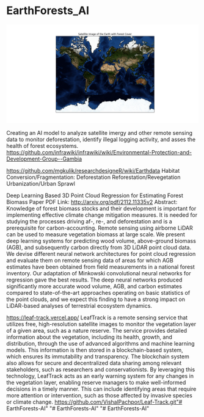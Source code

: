 # EarthForests_AI
![Satellite Image of the Earth with Forest Cover](Fig.png)

Creating an AI model to analyze satellite imergy and other remote sensing data to monitor deforestation, identify illegal logging activity, and asses the health of forest ecosystems.
https://github.com/infrawiki/infrawiki/wiki/Environmental-Protection-and-Development-Group--Gambia


https://github.com/mgkulik/researchdesigneR/wiki/Earthdata
Habitat Conversion/Fragmentation:
Deforestation
Reforestation/Revegetation
Urbanization/Urban Sprawl


Deep Learning Based 3D Point Cloud Regression for Estimating Forest Biomass
Paper PDF Link: http://arxiv.org/pdf/2112.11335v2
Abstract: Knowledge of forest biomass stocks and their development is important for
implementing effective climate change mitigation measures. It is needed for
studying the processes driving af-, re-, and deforestation and is a
prerequisite for carbon-accounting. Remote sensing using airborne LiDAR can be
used to measure vegetation biomass at large scale. We present deep learning
systems for predicting wood volume, above-ground biomass (AGB), and
subsequently carbon directly from 3D LiDAR point cloud data. We devise
different neural network architectures for point cloud regression and evaluate
them on remote sensing data of areas for which AGB estimates have been obtained
from field measurements in a national forest inventory. Our adaptation of
Minkowski convolutional neural networks for regression gave the best results.
The deep neural networks produced significantly more accurate wood volume, AGB,
and carbon estimates compared to state-of-the-art approaches operating on basic
statistics of the point clouds, and we expect this finding to have a strong
impact on LiDAR-based analyses of terrestrial ecosystem dynamics.


https://leaf-track.vercel.app/
LeafTrack is a remote sensing service that utilizes free, high-resolution satellite images to monitor the vegetation layer of a given area, such as a nature reserve. The service provides detailed information about the vegetation, including its health, growth, and distribution, through the use of advanced algorithms and machine learning models.
This information is then stored in a blockchain-based system, which ensures its immutability and transparency. The blockchain system also allows for secure and decentralized data sharing among relevant stakeholders, such as researchers and conservationists.
By leveraging this technology, LeafTrack acts as an early warning system for any changes in the vegetation layer, enabling reserve managers to make well-informed decisions in a timely manner. This can include identifying areas that require more attention or intervention, such as those affected by invasive species or climate change.
https://github.com/VishalPachpor/Leaf-Track.git"# EarthForests-AI" 
"# EarthForests-AI" 
"# EarthForests-AI" 
